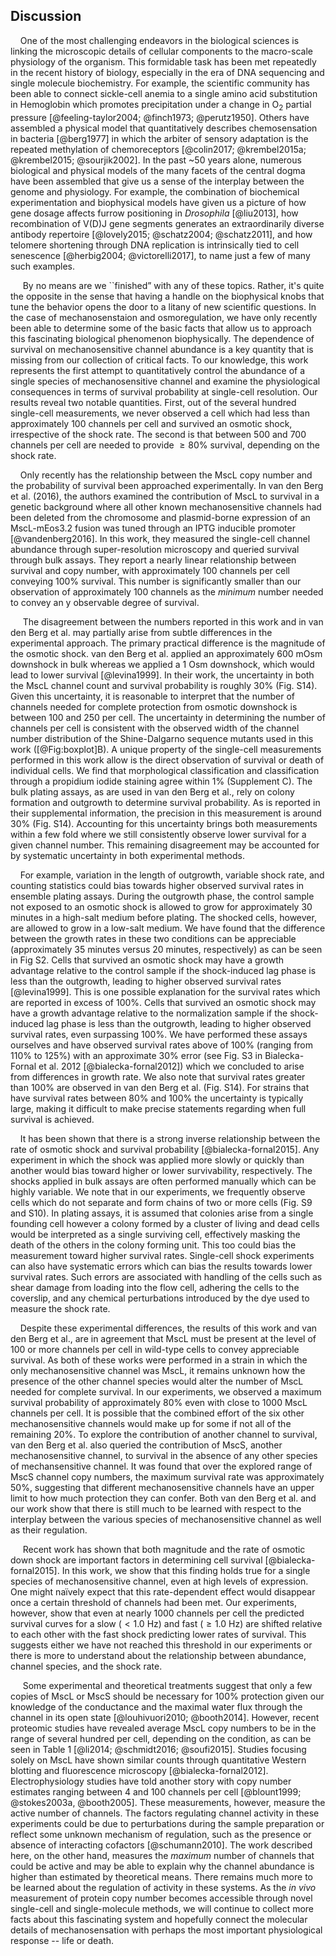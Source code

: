 
## Discussion

&nbsp;&nbsp;&nbsp;&nbsp;One of the most challenging endeavors in the
biological sciences is linking the microscopic details of cellular components
to the macro-scale physiology of the organism. This formidable task has been
met repeatedly in the recent history of biology, especially in the era of DNA
sequencing and single molecule biochemistry. For example, the scientific
community has been able to connect sickle-cell anemia to a single amino acid
substitution in Hemoglobin which promotes precipitation under a change in
O$_2$ partial pressure [@feeling-taylor2004; @finch1973; @perutz1950]. Others
have assembled a physical model that quantitatively describes chemosensation
in bacteria [@berg1977] in which the arbiter of sensory adaptation is the
repeated methylation of chemoreceptors [@colin2017; @krembel2015a;
@krembel2015; @sourjik2002]. In the past ~50 years alone, numerous biological
and physical models of the many facets of the central dogma have been
assembled that give us a sense of the interplay between the genome and
physiology. For example, the combination of biochemical experimentation and
biophysical models have given us a picture of how gene dosage affects furrow
positioning in *Drosophila* [@liu2013], how recombination of V(D)J gene
segments generates an extraordinarily diverse antibody repertoire
[@lovely2015; @schatz2004; @schatz2011], and how telomere shortening through
DNA replication is intrinsically tied to cell senescence [@herbig2004;
@victorelli2017], to name just a few of many such examples.

&nbsp;&nbsp;&nbsp;&nbsp; By no means are we ``finished” with any of these
topics. Rather, it's quite the opposite in the sense that having a handle on
the biophysical knobs that tune the behavior opens the door to a litany of
new scientific questions. In the case of mechanosenstaion and osmoregulation,
we have only recently been able to determine some of the basic facts that
allow us to approach this fascinating biological phenomenon biophysically.
The dependence of survival on mechanosensitive channel abundance is a key
quantity that is missing from our collection of critical facts. To our
knowledge, this work represents the first attempt to quantitatively control
the abundance of a single species of mechanosensitive channel and examine the
physiological consequences in terms of survival probability at single-cell
resolution. Our results reveal two notable quantities. First, out of the
several hundred single-cell measurements, we never observed a cell which had
less than approximately 100 channels per cell and survived an osmotic shock,
irrespective of the shock rate. The second is that between 500 and 700
channels per cell are needed to provide $\geq 80\%$ survival, depending on
the shock rate.

&nbsp;&nbsp;&nbsp;&nbsp;Only recently has the relationship between the MscL
copy number and the probability of survival been approached experimentally.
In van den Berg et al. (2016), the authors examined the contribution of MscL
to survival in a genetic background where all other known mechanosensitive
channels had been deleted from the chromosome and plasmid-borne expression of
an MscL-mEos3.2 fusion was tuned through an IPTG inducible promoter
[@vandenberg2016]. In this work, they measured the single-cell channel
abundance through super-resolution microscopy and queried survival through
bulk assays. They report a nearly linear relationship between survival and
copy number, with approximately 100 channels per cell conveying 100%
survival. This number is significantly smaller than our observation of
approximately 100 channels as the *minimum* number needed to convey an  y
observable degree of survival.

&nbsp;&nbsp;&nbsp;&nbsp; The disagreement between the numbers reported in
this work and in van den Berg et al. may partially arise from subtle
differences in the experimental approach. The primary practical difference is
the magnitude of the osmotic shock. van den Berg et al. applied an
approximately 600 mOsm downshock in bulk whereas we applied a 1 Osm
downshock, which would lead to lower survival [@levina1999]. In their work, the uncertainty
in both the MscL channel count and survival probability is roughly 30% (Fig.
S14). Given this uncertainty, it is reasonable to interpret that the number of
channels needed for complete protection from osmotic downshock is between 100
and 250 per cell. The uncertainty in determining the number of channels per cell is
consistent with the observed width of the channel number distribution of the
Shine-Dalgarno sequence mutants used in this work ([@Fig:boxplot]B). A unique
property of the single-cell measurements performed in this work allow is the
direct observation of survival or death of individual cells. We find that morphological classification and classification through a propidium iodide staining agree within 1% (Supplement C). The bulk plating assays, as are used in van den Berg et
al., rely on colony formation and outgrowth to determine survival
probability. As is reported in their supplemental information, the precision
in this measurement is around 30% (Fig. S14). Accounting for this uncertainty
brings both measurements within a few fold where we still consistently
observe lower survival for a given channel number. This remaining
disagreement may be accounted for by systematic uncertainty in both
experimental methods.

&nbsp;&nbsp;&nbsp;&nbsp;For example, variation in the length
of outgrowth, variable shock rate, and counting statistics could bias towards
higher observed survival rates in ensemble plating assays. During the
outgrowth phase, the control sample not exposed to an osmotic shock is
allowed to grow for approximately 30 minutes in a high-salt medium before
plating. The shocked cells, however, are allowed to grow in a low-salt
medium. We have found that the difference between the growth rates in these
two conditions can be appreciable (approximately 35 minutes versus 20
minutes, respectively) as can be seen in Fig S2. Cells that survived an
osmotic shock may have a growth advantage relative to the control sample if
the shock-induced lag phase is less than the outgrowth, leading to higher
observed survival rates [@levina1999]. This is one possible explanation for
the survival rates which are reported in excess of 100%. Cells that survived
an osmotic shock may have a growth advantage relative to the normalization
sample if the shock-induced lag phase is less than the outgrowth, leading to
higher observed survival rates, even surpassing 100%.  We have performed these 
assays ourselves and have observed survival rates 
above of 100% (ranging from 110% to 125%) with an approximate 30% error (see Fig. S3 in Bialecka-Fornal
et al. 2012 [@bialecka-fornal2012]) which we concluded to arise from
differences in growth rate. We also note that survival rates greater than
100% are observed in van den Berg et al. (Fig. S14). For strains that have
survival rates between 80% and 100% the uncertainty is typically large,
making it difficult to make precise statements regarding when full survival
is achieved.
 
&nbsp;&nbsp;&nbsp;&nbsp;It has been shown that there is a strong inverse relationship between the rate
of osmotic shock and survival probability [@bialecka-fornal2015]. Any
experiment in which the shock was applied more slowly or quickly than another
would bias toward higher or lower survivability, respectively. The shocks
applied in bulk assays are often performed manually which can be highly variable. We note that in our experiments, we
frequently observe cells which do not separate and form chains of two or
more cells (Fig. S9 and S10). In plating assays, it is assumed that colonies
arise from a single founding cell however a colony formed by a cluster of
living and dead cells would be interpreted as a single surviving cell,
effectively masking the death of the others in the colony forming unit. This too could
bias the measurement toward higher survival rates. Single-cell shock
experiments can also have systematic errors which can bias the results
towards lower survival rates. Such errors are associated with handling of the
cells such as shear damage from loading into the flow cell, adhering the
cells to the coverslip, and any chemical perturbations introduced by the dye
used to measure the shock rate.

&nbsp;&nbsp;&nbsp;&nbsp;Despite these experimental differences, the results
of this work and van den Berg et al., are in agreement that MscL must be
present at the level of 100 or more channels per cell in wild-type cells to
convey appreciable survival. As both of these works were performed in a
strain in which the only mechanosensitive channel was MscL, it remains
unknown how the presence of the other channel species would alter the number
of MscL needed for complete survival. In our experiments, we observed a
maximum survival probability of approximately 80\% even with close to 1000
MscL channels per cell. It is possible that the combined effort of the six
other mechanosensitive channels would make up for some if not all of the
remaining 20\%. To explore the contribution of another channel to survival,
van den Berg et al. also queried the contribution of MscS, another
mechanosensitive channel, to survival in the absence of any other species of
mechansensitive channel. It was found that over the explored range of MscS
channel copy numbers, the maximum survival rate was approximately 50\%,
suggesting that different mechanosensitive channels have an upper limit to
how much protection they can confer. Both van den Berg et al. and our work
show that there is still much to be learned with respect to the interplay
between the various species of mechanosensitive channel as well as their
regulation.

&nbsp;&nbsp;&nbsp;&nbsp; Recent work has shown that both magnitude and the
rate of osmotic down shock are important factors in determining cell survival
[@bialecka-fornal2015]. In this work, we show that this finding holds true
for a single species of mechanosensitive channel, even at high levels of
expression. One might naïvely expect that this rate-dependent effect would
disappear once a certain threshold of channels had been met. Our experiments,
however, show that even at nearly 1000 channels per cell the predicted
survival curves for a slow ($< 1.0$ Hz) and fast ($\geq 1.0$ Hz) are shifted
relative to each other with the fast shock predicting lower rates of
survival. This suggests either we have not reached this threshold in our
experiments or there is more to understand about the relationship between
abundance, channel species, and the shock rate.

&nbsp;&nbsp;&nbsp;&nbsp; Some experimental and theoretical
treatments suggest that only a few copies of MscL or MscS should be necessary for
100% protection given our knowledge of the conductance and the maximal water
flux through the channel in its open state [@louhivuori2010; @booth2014].
However, recent proteomic studies have revealed average MscL copy numbers to be in the
range of several hundred per cell, depending on the condition, as can be seen
in Table 1 [@li2014; @schmidt2016; @soufi2015]. Studies focusing solely on
MscL have shown similar counts through quantitative Western blotting and
fluorescence microscopy [@bialecka-fornal2012]. Electrophysiology studies have
told another story with copy number estimates ranging between 4 and 100
channels per cell [@blount1999; @stokes2003a, @booth2005]. These
measurements, however, measure the active number of channels. The
factors regulating channel activity in these experiments could be due to
perturbations during the sample preparation or reflect some unknown mechanism
of regulation, such as the presence or absence of interacting cofactors [@schumann2010]. The work described here, on the other hand, measures the *maximum* number of channels that could be active and may be able to explain why the channel abundance is higher than estimated by theoretical means. There remains much more to be learned about the regulation of activity in these systems. As
the *in vivo* measurement of protein copy number becomes accessible through
novel single-cell and single-molecule methods, we will continue to collect
more facts about this fascinating system and hopefully connect the molecular
details of mechanosensation with perhaps the most important physiological
response -- life or death.



